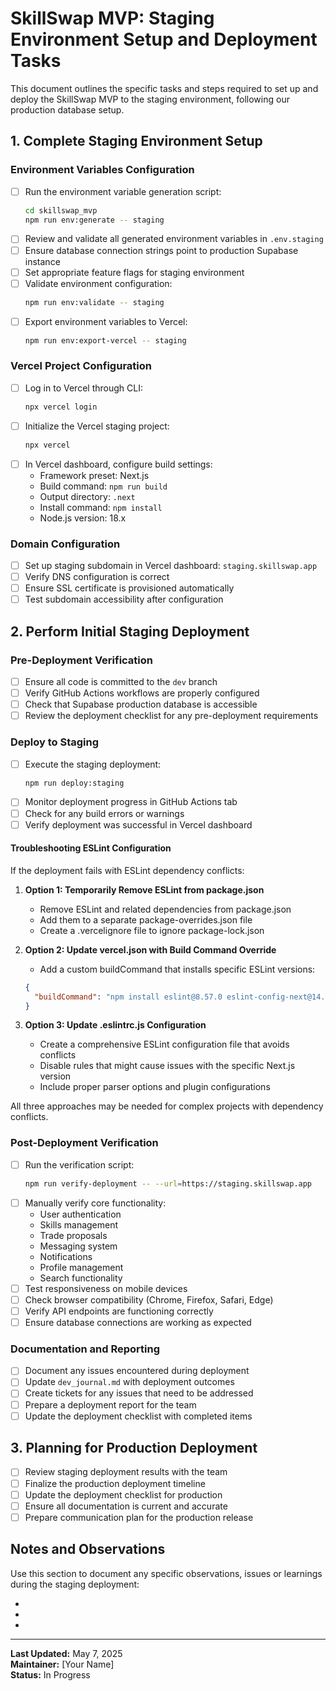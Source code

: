 # SkillSwap MVP: Staging Environment Setup and Deployment Tasks

This document outlines the specific tasks and steps required to set up and deploy the SkillSwap MVP to the staging environment, following our production database setup.

## 1. Complete Staging Environment Setup

### Environment Variables Configuration
- [ ] Run the environment variable generation script:
  ```bash
  cd skillswap_mvp
  npm run env:generate -- staging
  ```
- [ ] Review and validate all generated environment variables in `.env.staging`
- [ ] Ensure database connection strings point to production Supabase instance
- [ ] Set appropriate feature flags for staging environment
- [ ] Validate environment configuration:
  ```bash
  npm run env:validate -- staging
  ```
- [ ] Export environment variables to Vercel:
  ```bash
  npm run env:export-vercel -- staging
  ```

### Vercel Project Configuration
- [ ] Log in to Vercel through CLI:
  ```bash
  npx vercel login
  ```
- [ ] Initialize the Vercel staging project:
  ```bash
  npx vercel
  ```
- [ ] In Vercel dashboard, configure build settings:
  - Framework preset: Next.js
  - Build command: `npm run build`
  - Output directory: `.next`
  - Install command: `npm install`
  - Node.js version: 18.x

### Domain Configuration
- [ ] Set up staging subdomain in Vercel dashboard: `staging.skillswap.app`
- [ ] Verify DNS configuration is correct
- [ ] Ensure SSL certificate is provisioned automatically
- [ ] Test subdomain accessibility after configuration

## 2. Perform Initial Staging Deployment

### Pre-Deployment Verification
- [ ] Ensure all code is committed to the `dev` branch
- [ ] Verify GitHub Actions workflows are properly configured
- [ ] Check that Supabase production database is accessible
- [ ] Review the deployment checklist for any pre-deployment requirements

### Deploy to Staging
- [ ] Execute the staging deployment:
  ```bash
  npm run deploy:staging
  ```
- [ ] Monitor deployment progress in GitHub Actions tab
- [ ] Check for any build errors or warnings
- [ ] Verify deployment was successful in Vercel dashboard

#### Troubleshooting ESLint Configuration
If the deployment fails with ESLint dependency conflicts:

1. **Option 1: Temporarily Remove ESLint from package.json**
   - Remove ESLint and related dependencies from package.json
   - Add them to a separate package-overrides.json file
   - Create a .vercelignore file to ignore package-lock.json
   
2. **Option 2: Update vercel.json with Build Command Override**
   - Add a custom buildCommand that installs specific ESLint versions:
   ```json
   {
     "buildCommand": "npm install eslint@8.57.0 eslint-config-next@14.0.4 @typescript-eslint/eslint-plugin@6.19.1 @typescript-eslint/parser@6.19.1 && npm run build"
   }
   ```

3. **Option 3: Update .eslintrc.js Configuration**
   - Create a comprehensive ESLint configuration file that avoids conflicts
   - Disable rules that might cause issues with the specific Next.js version
   - Include proper parser options and plugin configurations

All three approaches may be needed for complex projects with dependency conflicts.

### Post-Deployment Verification
- [ ] Run the verification script:
  ```bash
  npm run verify-deployment -- --url=https://staging.skillswap.app
  ```
- [ ] Manually verify core functionality:
  - User authentication
  - Skills management
  - Trade proposals
  - Messaging system
  - Notifications
  - Profile management
  - Search functionality
- [ ] Test responsiveness on mobile devices
- [ ] Check browser compatibility (Chrome, Firefox, Safari, Edge)
- [ ] Verify API endpoints are functioning correctly
- [ ] Ensure database connections are working as expected

### Documentation and Reporting
- [ ] Document any issues encountered during deployment
- [ ] Update `dev_journal.md` with deployment outcomes
- [ ] Create tickets for any issues that need to be addressed
- [ ] Prepare a deployment report for the team
- [ ] Update the deployment checklist with completed items

## 3. Planning for Production Deployment

- [ ] Review staging deployment results with the team
- [ ] Finalize the production deployment timeline
- [ ] Update the deployment checklist for production
- [ ] Ensure all documentation is current and accurate
- [ ] Prepare communication plan for the production release

## Notes and Observations

Use this section to document any specific observations, issues or learnings during the staging deployment:

-
-
-

---

**Last Updated:** May 7, 2025  
**Maintainer:** [Your Name]  
**Status:** In Progress
